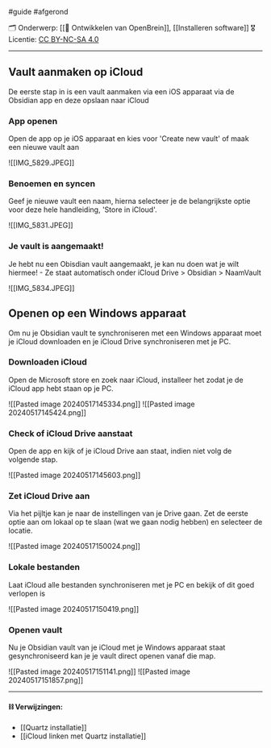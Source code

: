 #guide  #afgerond

🗂️ Onderwerp:  [[🧠 Ontwikkelen van OpenBrein]], [[Installeren software]]
🎖️ Licentie: [CC BY-NC-SA 4.0](https://creativecommons.org/licenses/by-nc-sa/4.0/)

---

## Vault aanmaken op iCloud
De eerste stap in is een vault aanmaken via een iOS apparaat via de Obsidian app en deze opslaan naar iCloud

### App openen
Open de app op je iOS apparaat en kies voor 'Create new vault' of maak een nieuwe vault aan 

![[IMG_5829.JPEG]]

### Benoemen en syncen
Geef je nieuwe vault een naam, hierna selecteer je de belangrijkste optie voor deze hele handleiding, 'Store in iCloud'.


![[IMG_5831.JPEG]]
### Je vault is aangemaakt!
Je hebt nu een Obisdian vault aangemaakt, je kan nu doen wat je wilt hiermee! - Ze staat automatisch onder iCloud Drive > Obsidian > NaamVault

![[IMG_5834.JPEG]]

## Openen op een Windows apparaat
Om nu je Obsidian vault te synchroniseren met een Windows apparaat moet je iCloud downloaden en je iCloud Drive synchroniseren met je PC.

### Downloaden iCloud
Open de Microsoft store en zoek naar iCloud, installeer het zodat je de iCloud app hebt staan op je PC.

![[Pasted image 20240517145334.png]]
![[Pasted image 20240517145424.png]]

### Check of iCloud Drive aanstaat
Open de app en kijk of je iCloud Drive aan staat, indien niet volg de volgende stap.

![[Pasted image 20240517145603.png]]

### Zet iCloud Drive aan
Via het pijltje kan je naar de instellingen van je Drive gaan. Zet de eerste optie aan om lokaal op te slaan (wat we gaan nodig hebben) en selecteer de locatie.

![[Pasted image 20240517150024.png]]

### Lokale bestanden
Laat iCloud alle bestanden synchroniseren met je PC en bekijk of dit goed verlopen is 

![[Pasted image 20240517150419.png]]

### Openen vault
Nu je Obsidian vault van je iCloud met je Windows apparaat staat gesynchroniseerd kan je je vault direct openen vanaf die map.

![[Pasted image 20240517151141.png]]
![[Pasted image 20240517151857.png]]


---
#### **⛓️ Verwijzingen:**
* [[Quartz installatie]]
* [[iCloud linken met Quartz installatie]]